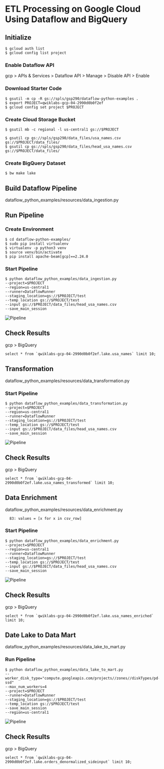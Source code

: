 # ETL Processing on Google Cloud Using Dataflow and BigQuery

## Initialize

    $ gcloud auth list
    $ gcloud config list project

### Enable Dataflow API

gcp > APIs & Services > Dataflow API > Manage > Disable API > Enable

### Download Starter Code

    $ gsutil -m cp -R gs://spls/gsp290/dataflow-python-examples .
    $ export PROJECT=qwiklabs-gcp-04-2990d0b0f2ef
    $ gcloud config set project $PROJECT
    
### Create Cloud Storage Bucket

    $ gsutil mb -c regional -l us-central1 gs://$PROJECT

  	$ gsutil cp gs://spls/gsp290/data_files/usa_names.csv gs://$PROJECT/data_files/
    $ gsutil cp gs://spls/gsp290/data_files/head_usa_names.csv gs://$PROJECT/data_files/

### Create BigQuery Dataset

    $ bw make lake
    
## Build Dataflow Pipeline

dataflow_python_examples/resources/data_ingestion.py

## Run Pipeline

### Create Environment

    $ cd dataflow-python-examples/
    $ sudo pip install virtualenv
    $ virtualenv -p python3 venv
    $ source venv/bin/activate
    $ pip install apache-beam[gcp]==2.24.0

### Start Pipeline

    $ python dataflow_python_examples/data_ingestion.py
    --project=$PROJECT
    --region=us-central1
    --runner=DataflowRunner
    --staging_location=gs://$PROJECT/test
    --temp_location gs://$PROJECT/test
    --input gs://$PROJECT/data_files/head_usa_names.csv
    --save_main_session
    
![Pipeline](../../../img/gcp_dataflow_132.jpg)

## Check Results

gcp > BigQuery

    select * from `qwiklabs-gcp-04-2990d0b0f2ef.lake.usa_names` limit 10;
    
## Transformation

dataflow_python_examples/resources/data_transformation.py

### Start Pipeline

    $ python dataflow_python_examples/data_transformation.py
    --project=$PROJECT
    --region=us-central1
    --runner=DataflowRunner
    --staging_location=gs://$PROJECT/test
    --temp_location gs://$PROJECT/test
    --input gs://$PROJECT/data_files/head_usa_names.csv
    --save_main_session
    
![Pipeline](../../../img/gcp_dataflow_133.jpg)

## Check Results

gcp > BigQuery

    select * from `qwiklabs-gcp-04-2990d0b0f2ef.lake.usa_names_transformed` limit 10;
    
## Data Enrichment

dataflow_python_examples/resources/data_enrichment.py

      83: values = [x for x in csv_row]
      
### Start Pipeline

    $ python dataflow_python_examples/data_enrichment.py
    --project=$PROJECT
    --region=us-central1
    --runner=DataflowRunner
    --staging_location=gs://$PROJECT/test
    --temp_location gs://$PROJECT/test
    --input gs://$PROJECT/data_files/head_usa_names.csv
    --save_main_session
    
![Pipeline](../../../img/gcp_dataflow_134.jpg)

## Check Results

gcp > BigQuery

    select * from `qwiklabs-gcp-04-2990d0b0f2ef.lake.usa_names_enriched` limit 10;

## Date Lake to Data Mart


dataflow_python_examples/resources/data_lake_to_mart.py

### Run Pipeline

    $ python dataflow_python_examples/data_lake_to_mart.py
    --worker_disk_type="compute.googleapis.com/projects//zones//diskTypes/pd-ssd"
    --max_num_workers=4
    --project=$PROJECT
    --runner=DataflowRunner
    --staging_location=gs://$PROJECT/test
    --temp_location gs://$PROJECT/test
    --save_main_session
    --region=us-central1
     
![Pipeline](../../../img/gcp_dataflow_135.jpg)

## Check Results

gcp > BigQuery

    select * from `qwiklabs-gcp-04-2990d0b0f2ef.lake.orders_denormalized_sideinput` limit 10; 
    
